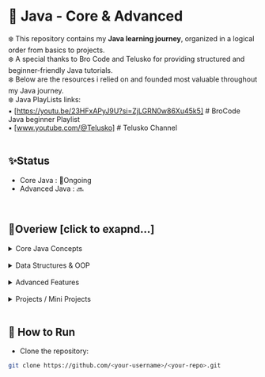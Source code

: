 # 🌿 Java - Core & Advanced 

❄️ This repository contains my **Java learning journey**, organized in a logical order from basics to projects.
<br>❄️  A special thanks to Bro Code and Telusko for providing structured and beginner-friendly Java tutorials.
<br>❄️ Below are the resources i relied on and founded most valuable throughout my Java journey. 
<br>❄️ Java PlayLists links: 
<br>▪️ [https://youtu.be/23HFxAPyJ9U?si=ZjLGRN0w86Xu45k5] # BroCode Java beginner Playlist
<br>▪️ [www.youtube.com/@Telusko] # Telusko Channel
<br>
<br>
## ✨Status
- Core Java : 🏃Ongoing
- Advanced Java :  🔜
<br>

## 🧋Overiew [click to exapnd...]

<details>
<summary>Core Java Concepts</summary>
<br>
<details>
  <summary><b>🍁Basics</b></summary>
<br>
  
- [ArithmeticOperations.java](src/concepts/basics/ArithmeticOperations.java)
- [MathExamples.java](src/concepts/basics/MathExamples.java)
- [UserInput.java](src/concepts/basics/UserInput.java)
- [Variable.java](src/concepts/basics/Variables.java)
- [VariableScope.java](src/concepts/basics/VariableScope.java)
  
<br>

</details>


<details>
  <summary><b>🍁Conditionals</b></summary>
<br>
  
- [EnhancedSwitches.java](src/concepts/conditionals/EnhancedSwitches.java)
- [IfStatement.java](src/concepts/conditionals/IfStatement.java)
- [NestedIf.java](src/concepts/conditionals/NestedIf.java)
- [SwitchStatement.java](src/concepts/conditionals/SwitchStatement.java)

<br>

</details>


<details>
  <summary><b>🍁Formatting</b></summary> 
<br>
  
- [PrintfPractice.java](src/concepts/formatting/PrintfPractice.java)

<br>

</details>


<details>
  <summary><b>🍁Operators</b></summary> 
  <br>
  
- [TernaryOperator.java](src/concepts/operators/TernaryOperator.java)
- [LogicalOperators.java](src/concepts/operators/LogicalOperators.java)

<br>


</details>

<details>
  <summary><b>🍁Randomization</b></summary> 
  <br>
  
- [RandomNumberGen.java](src/concepts/randomization/RandomNumberGen.java)

<br>


</details>


<details>
  <summary><b>🍁Math & Strings</b></summary> 
  <br>

- [StringMethods.java](src/concepts/strings/StringMethods.java)
- [SubstringMethod.java](src/concepts/strings/SubstringMethod.java)
- [StringBuilder.java](src/concepts/strings/StringBuilder.java)

</details>

<details>
  <summary><b>🍁Loops</b></summary> 
  <br>

- [WhileLoop.java](src/concepts/loops/WhileLoop.java)
- [ForLoops.java](src/concepts/loops/ForLoops.java)
- [BreakContinue.java](src/concepts/loops/BreakContinue.java)
- [NestedLoops.java](src/concepts/loops/NestedLoops.java)

</details>

<details>
  <summary><b>🍁Methods</b></summary>
  <br>

- [Methods.java](src/concepts/methods/Methods.java)
  
</details>

</details>
<br>

<details>
<summary>Data Structures & OOP</summary>
<br>

<details>
  <summary><b>🍁Arrays</b></summary> 
  <br>
  
- [ArraysBasics.java](src/datastructures/arrays/ArraysBasics.java)
- [ArrayUserInput.java](src/datastructures/arrays/ArrayUserInput.java)
- [ArraySearch.java](src/datastructures/arrays/ArraySearch.java)
- [VarArgsDemo.java](src/datastructures/arrays/VarArgsDemo.java)
- [TwoDArrays.java](src/datastructures/arrays/TwoDArrays.java)

</details>


<details>
  <summary><b>🍁Basic OOP</b></summary> 
  <br>

- [BasicOOP.java](src/oopconcepts/BasicOOP.java)

</details>


<details>
  <summary><b>🍁Constructors</b></summary> 
  <br>
  
- [ConstructorDemo.java](src/oopconcepts/constructors/ConstructorDemo.java)
  
</details>

  
</details>

<br>

<details>
<summary>Advanced Features</summary>
<br>

- Multithreading basics (coming soon)
- Synchronization (coming soon)
- Concurrency utilities (coming soon)

</details>

<br>

<details>
<summary>Projects / Mini Projects</summary>
<br>

<details>
  <summary><b>🍁Beginner</b></summary> 
  <br>
  
- [Calculator](src/projects/Calculator.java)
- [CICalculator](src/projects/CICalculator.java)
- [Weight Conversion](src/projects/WeightConvertor.java)
- [Temperature Converter](src/projects/TempConverter.java)
- [ML Game](src/projects/MadLibsGame.java)
  
</details>

<details>
  <summary><b>🍁Intermediate</b></summary> 
  <br>
  
- [NumberGuessingGame.java](src/projects/Beginner/NumberGuessingGame.java)
- [BankingProgram.java](src/projects/Intermediate/BankingProgram.java)
- [QuizGame.java](src/projects/Intermediate/QuizGame.java)
- [RockPaperScissors.java](src/projects/Intermediate/RockPaperScissors.java)
- [SlotMachine.java](src/projects/Intermediate/SlotMachine.java)
  
</details>


</details>

<br>

## 🚀 How to Run
- Clone the repository:
```bash
git clone https://github.com/<your-username>/<your-repo>.git
